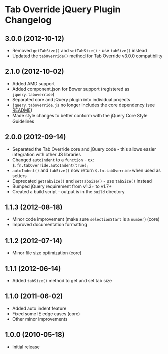 # Tab Override jQuery Plugin Changelog

## 3.0.0 (2012-10-12)
* Removed `getTabSize()` and `setTabSize()` - use `tabSize()` instead
* Updated the `tabOverride()` method for Tab Override v3.0.0 compatibility

## 2.1.0 (2012-10-02)
* Added AMD support
* Added component.json for Bower support (registered as `jquery.taboverride`)
* Separated core and jQuery plugin into individual projects
* `jquery.taboverride.js` no longer includes the core dependency
(see [README](https://github.com/wjbryant/jquery.taboverride/blob/master/README.md#dependencies))
* Made style changes to better conform with the jQuery Core Style Guidelines

## 2.0.0 (2012-09-14)
* Separated the Tab Override core and jQuery code - 
  this allows easier integration with other JS libraries
* Changed `autoIndent` to a `function` -
  ex: `$.fn.tabOverride.autoIndent(true);`
* `autoIndent()` and `tabSize()` now return `$.fn.tabOverride` when used as setters
* Deprecated `getTabSize()` and `setTabSize()` - use `tabSize()` instead
* Bumped jQuery requirement from v1.3+ to v1.7+
* Created a build script - output is in the `build` directory

## 1.1.3 (2012-08-18)
* Minor code improvement (make sure `selectionStart` is a `number`) (core)
* Improved documentation formatting

## 1.1.2 (2012-07-14)
* Minor file size optimization (core)

## 1.1.1 (2012-06-14)
* Added `tabSize()` method to get and set tab size

## 1.1.0 (2011-06-02)
* Added auto indent feature
* Fixed some IE edge cases (core)
* Other minor improvements

## 1.0.0 (2010-05-18)
* Initial release